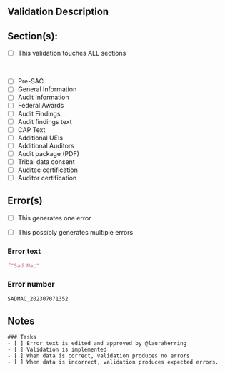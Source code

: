 ## Validation Description

[//]: # (A description of the validalidation in plain language.)

## Section(s):
- [ ] This validation touches ALL sections

[//]: # (Spacing)

&nbsp;

[//]: # (Spacing)

- [ ] Pre-SAC
- [ ] General Information
- [ ] Audit Information
- [ ] Federal Awards
- [ ] Audit Findings
- [ ] Audit findings text
- [ ] CAP Text
- [ ] Additional UEIs
- [ ] Additional Auditors
- [ ] Audit package (PDF)
- [ ] Tribal data consent
- [ ] Auditee certification
- [ ] Auditor certification

## Error(s)

- [ ] This generates one error
- [ ] This possibly generates multiple errors


### Error text

[//]: # (Use Python format string syntax. E.g. f"The section {general-information} is missing everything.")

```python
f"Sad Mac"
```

### Error number

[//]: # (Short identifier followed by timestamp. E.g. UEI_202307050927)

```
SADMAC_202307071352
```

## Notes

[//]: # (Any additional notes for implementation.)


```[tasklist]
### Tasks
- [ ] Error text is edited and approved by @lauraherring 
- [ ] Validation is implemented
- [ ] When data is correct, validation produces no errors
- [ ] When data is incorrect, validation produces expected errors.
```


